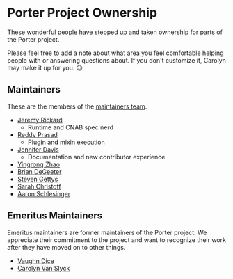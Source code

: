 # Porter Project Ownership

These wonderful people have stepped up and taken ownership for parts of the Porter project.

Please feel free to add a note about what area you feel comfortable helping people with or answering
questions about. If you don't customize it, Carolyn may make it up for you. 😉

## Maintainers

These are the members of the [maintainers team](https://github.com/orgs/getporter/teams/maintainers).

* [Jeremy Rickard](https://github.com/jeremyrickard)
    * Runtime and CNAB spec nerd
* [Reddy Prasad](https://github.com/dev-drprasad)
    * Plugin and mixin execution
* [Jennifer Davis](https://github.com/iennae)
    * Documentation and new contributor experience
* [Yingrong Zhao](https://github.com/vinozzz)
* [Brian DeGeeter](https://github.com/bdegeeter)
* [Steven Gettys](https://github.com/sgettys)
* [Sarah Christoff](https://github.com/schristoff)
* [Aaron Schlesinger](https://github.com/arschles)

## Emeritus Maintainers

Emeritus maintainers are former maintainers of the Porter project.
We appreciate their commitment to the project and want to recognize their work after they have moved on to other things.

* [Vaughn Dice](https://github.com/vdice)
* [Carolyn Van Slyck](https://github.com/carolynvs)
